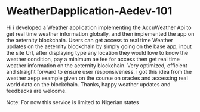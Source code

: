 # WeatherDapplication-Aedev-101

Hi i developed a Weather application implementing the AccuWeather Api to get real time weather information globally, and then implemented the app on the aeternity blockchain. Users can get access to real time Weather updates on the aeternity blockchain by simply going on the base app, input the site Url, after displaying type any location they would love to know the weather condition, pay a minimum ae fee for access then get real time weather information on the aeternity blockchain. Very optimized, efficient and straight forward to ensure user responsiveness. i got this idea from the weather aepp example given on the course on oracles and accessing real world data on the blockchain. Thanks, happy weather updates and feedbacks are welcome.


Note: For now this service is limited to Nigerian states
